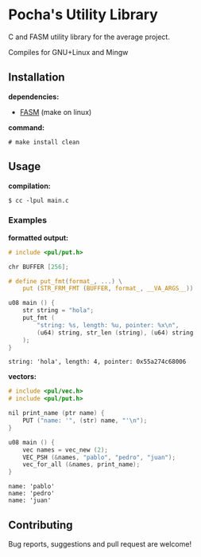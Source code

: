 # Pocha's Utility Library

C and FASM utility library for the average project.

Compiles for GNU+Linux and Mingw

## Installation

**dependencies:**

- [FASM](https://flatassembler.net) (make on linux)

**command:**

	# make install clean

## Usage

**compilation:**

	$ cc -lpul main.c

### Examples

**formatted output:**

```c
# include <pul/put.h>

chr BUFFER [256];

# define put_fmt(format_, ...) \
	put (STR_FRM_FMT (BUFFER, format_, __VA_ARGS__))

u08 main () {
	str string = "hola";
	put_fmt (
		"string: %s, length: %u, pointer: %x\n",
		(u64) string, str_len (string), (u64) string
	);
}
```

	string: 'hola', length: 4, pointer: 0x55a274c68006

**vectors:**

```c
# include <pul/vec.h>
# include <pul/put.h>

nil print_name (ptr name) {
	PUT ("name: '", (str) name, "'\n");
}

u08 main () {
	vec names = vec_new (2);
	VEC_PSH (&names, "pablo", "pedro", "juan");
	vec_for_all (&names, print_name);
}
```

	name: 'pablo'
	name: 'pedro'
	name: 'juan'

## Contributing

Bug reports, suggestions and pull request are welcome!

